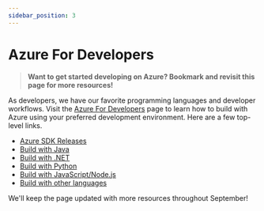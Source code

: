 ```yaml
---
sidebar_position: 3
---
```


# Azure For Developers

> **Want to get started developing on Azure? Bookmark and revisit this page for more resources!**

As developers, we have our favorite programming languages and developer workflows. Visit the [Azure For Developers](https://azure.microsoft.com/resources/developers/?WT.mc_id=javascript-99907-ninarasi) page to learn how to build with Azure using your preferred development environment. Here are a few top-level links. 

 * [Azure SDK Releases](https://azure.github.io/azure-sdk/?WT.mc_id=javascript-99907-ninarasi)
 * [Build with Java](https://azure.microsoft.com/resources/developers/java/?WT.mc_id=javascript-99907-ninarasi)
* [Build with .NET](https://azure.microsoft.com/resources/developers/net/?WT.mc_id=javascript-99907-ninarasi)
* [Build with Python](https://azure.microsoft.com/resources/developers/python/?WT.mc_id=javascript-99907-ninarasi)
* [Build with JavaScript/Node.js](https://azure.microsoft.com/resources/developers/nodejs/?WT.mc_id=javascript-99907-ninarasi)
* [Build with other languages](https://docs.microsoft.com/azure/developer/?WT.mc_id=javascript-99907-ninarasi)

We'll keep the page updated with more resources throughout September!